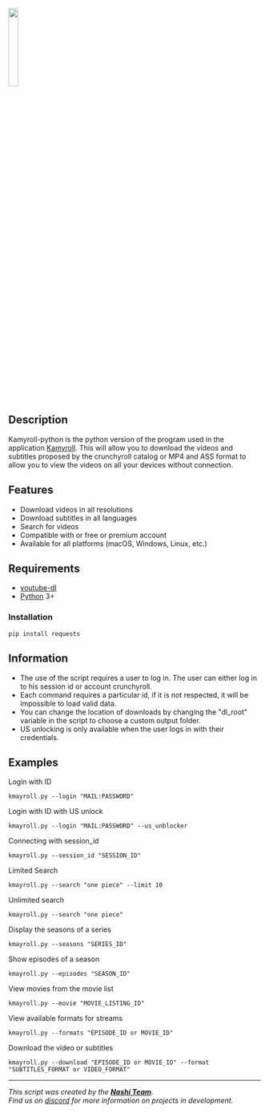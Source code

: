 <img src="https://github.com/hyugogirubato/Kamyroll-python/blob/main/Presentation/img_title.png" width="20%"></img>

## Description
Kamyroll-python is the python version of the program used in the application [Kamyroll](https://github.com/hyugogirubato/Kamyroll). This will allow you to download the videos and subtitles proposed by the crunchyroll catalog or MP4 and ASS format to allow you to view the videos on all your devices without connection.
 
## Features
- Download videos in all resolutions
- Download subtitles in all languages
- Search for videos
- Compatible with or free or premium account
- Available for all platforms (macOS, Windows, Linux, etc.)

## Requirements
- [youtube-dl](https://youtube-dl.org/)
- [Python](https://www.python.org/downloads/) 3+

### Installation
`pip install requests`

## Information
 - The use of the script requires a user to log in. The user can either log in to his session id or account crunchyroll.
 - Each command requires a particular id, if it is not respected, it will be impossible to load valid data.
 - You can change the location of downloads by changing the "dl_root" variable in the script to choose a custom output folder.
 - US unlocking is only available when the user logs in with their credentials.

## Examples

Login with ID
```
kmayroll.py --login "MAIL:PASSWORD"
```

Login with ID with US unlock
```
kmayroll.py --login "MAIL:PASSWORD" --us_unblocker
```

Connecting with session_id
```
kmayroll.py --session_id "SESSION_ID"
```

Limited Search
```
kmayroll.py --search "one piece" --limit 10
```

Unlimited search
```
kmayroll.py --search "one piece"
```

Display the seasons of a series
```
kmayroll.py --seasons "SERIES_ID"
```

Show episodes of a season
```
kmayroll.py --episodes "SEASON_ID"
```

View movies from the movie list
```
kmayroll.py --movie "MOVIE_LISTING_ID"
```

View available formats for streams
```
kmayroll.py --formats "EPISODE_ID or MOVIE_ID"
```

Download the video or subtitles
```
kmayroll.py --download "EPISODE_ID or MOVIE_ID" --format "SUBTITLES_FORMAT or VIDEO_FORMAT"
```

-----------------
*This script was created by the [__Nashi Team__](https://sites.google.com/view/kamyroll/home).  
Find us on [discord](https://discord.com/invite/g6JzYbh) for more information on projects in development.*
